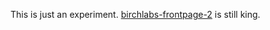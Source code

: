 This is just an experiment. [birchlabs-frontpage-2](https://github.com/Birch-san/birchlabs-frontpage-2) is still king.